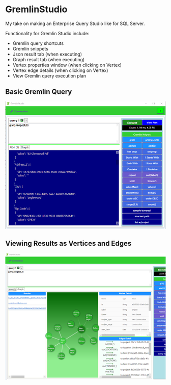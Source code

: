 # GremlinStudio
My take on making an Enterprise Query Studio like for SQL Server.

Functionality for Gremlin Studio include:
- Gremlin query shortcuts
- Gremlin snippets
- Json result tab (when executing)
- Graph result tab (when executing)
- Vertex properties window (when clicking on Vertex)
- Vertex edge details (when clicking on Vertex)
- View Gremlin query execution plan

## Basic Gremlin Query
![](res/screenshotMain.png)

## Viewing Results as Vertices and Edges
![](res/screenshotGraph.png)
